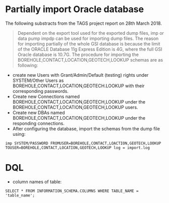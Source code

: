 # Partially import Oracle database

The following substracts from the TAGS project report on 28th March 2018.

> Dependent on the export tool used for the exported dump files, imp or data pump impdp can be used for importing dump files. 
> The reason for importing partially of the whole GSI database is because the limit of the ORACLE Database 11g Express Edition is 4G, where the full GSI Oracle database is 10.7G.
> The procedure for importing the BOREHOLE,CONTACT,LOCATION,GEOTECH,LOOKUP schemas are as following:

+ create new Users with Grant/Admin/Default (testing) rights under SYSTEM/Other Users as BOREHOLE,CONTACT,LOCATION,GEOTECH.LOOKUP with their corresponding passwords.
+ Create new Connections named BOREHOLE,CONTACT,LOCATION,GEOTECH,LOOKUP under the BOREHOLE,CONTACT,LOCATION,GEOTECH,LOOKUP users.
+ Create new DBAs named BOREHOLE,CONTACT,LOCATION,GEOTECH,LOOKUP under the responding connections.
+ After configuring the database, import the schemas from the dump file using:

```
imp SYSTEM/PASSWORD FROMUSER=BOREHOLE,CONTACT,LOACTION,GEOTECH,LOOKUP TOUSER=BOREHOLE,CONTACT,LOCATION,GEOTECH,LOOKUP log = import.log
```

# DQL
 - column names of table:
 ```
 SELECT * FROM INFORMATION_SCHEMA.COLUMNS WHERE TABLE_NAME = 'table_name';
 ```
 
 


